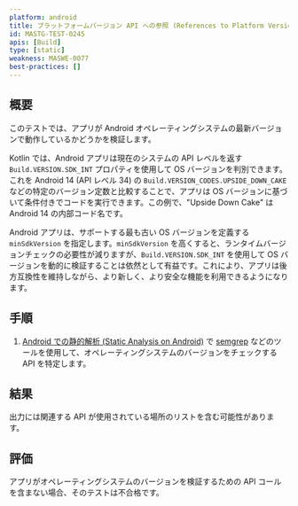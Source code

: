 ```yaml
---
platform: android
title: プラットフォームバージョン API への参照 (References to Platform Version APIs)
id: MASTG-TEST-0245
apis: [Build]
type: [static]
weakness: MASWE-0077
best-practices: []
---
```


## 概要

このテストでは、アプリが Android オペレーティングシステムの最新バージョンで動作しているかどうかを検証します。

Kotlin では、Android アプリは現在のシステムの API レベルを返す `Build.VERSION.SDK_INT` プロパティを使用して OS バージョンを判別できます。これを Android 14 (API レベル 34) の `Build.VERSION_CODES.UPSIDE_DOWN_CAKE` などの特定のバージョン定数と比較することで、アプリは OS バージョンに基づいて条件付きでコードを実行できます。この例で、"Upside Down Cake" は Android 14 の内部コード名です。

Android アプリは、サポートする最も古い OS バージョンを定義する `minSdkVersion` を指定します。`minSdkVersion` を高くすると、ランタイムバージョンチェックの必要性が減りますが、`Build.VERSION.SDK_INT` を使用して OS バージョンを動的に検証することは依然として有益です。これにより、アプリは後方互換性を維持しながら、より新しく、より安全な機能を利用できるようになります。

## 手順

1. [Android での静的解析 (Static Analysis on Android)](../../../techniques/android/MASTG-TECH-0014.md) で [semgrep](../../../tools/generic/MASTG-TOOL-0110.md) などのツールを使用して、オペレーティングシステムのバージョンをチェックする API を特定します。

## 結果

出力には関連する API が使用されている場所のリストを含む可能性があります。

## 評価

アプリがオペレーティングシステムのバージョンを検証するための API コールを含まない場合、そのテストは不合格です。
